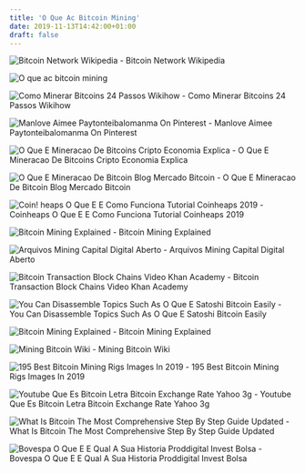 ```yaml
---
title: 'O Que Ac Bitcoin Mining'
date: 2019-11-13T14:42:00+01:00
draft: false
---
```


![Bitcoin Network Wikipedia - ](https://upload.wikimedia.org/wikipedia/commons/thumb/c/ce/Bitcoin_Transaction_Visual.svg/1200px-Bitcoin_Transaction_Visual.svg.png "Bitcoin Network Wikipedia | O que ac bitcoin mining") Bitcoin Network Wikipedia

![O que ac bitcoin mining](https://fm.cnbc.com/applications/cnbc.com/resources/img/editorial/2018/01/11/104941578-GettyImages-891393182.1910x1000.jpg "O que ac bitcoin mining") 

![Como Minerar Bitcoins 24 Passos Wikihow - ](https://www.wikihow.com/images/4/47/Mine-Bitcoins-Step-3-Version-2.jpg "Como Minerar Bitcoins 24 Passos Wikihow | O que ac bitcoin mining") Como Minerar Bitcoins 24 Passos Wikihow

![Manlove Aimee Paytonteibalomanma On Pinterest - ](https://i.pinimg.com/236x/87/80/39/878039c2a7c5fea02882c6e2b57a5008.jpg "Manlove Aimee Paytonteibalomanma On Pinterest | O que ac bitcoin mining") Manlove Aimee Paytonteibalomanma On Pinterest

![O Que E Mineracao De Bitcoins Cripto Economia Explica - ](https://panoramacrypto.com.br/wp-content/uploads/2019/05/bitcoin-miner-1110x540.jpg "O Que E Mineracao De Bitcoins Cripto Economia Explica | O que ac bitcoin mining") O Que E Mineracao De Bitcoins Cripto Economia Explica

![O Que E Mineracao De Bitcoin Blog Mercado Bitcoin - ](https://miro.medium.com/max/1838/1*3cCfPqZiCM8EKH_xvYxPFA.png "O Que E Mineracao De Bitcoin Blog Mercado Bitcoin | O que ac bitcoin mining") O Que E Mineracao De Bitcoin Blog Mercado Bitcoin

![Coin!   heaps O Que E E Como Funciona Tutorial Coinheaps 2019 - ](https://i.ytimg.com/vi/sHg-i2Vk-Tk/maxresdefault.jpg) Coinheaps O Que E E Como Funciona Tutorial Coinheaps 2019

![Bitcoin Mining Explained - ](https://www.investopedia.com/thmb/6itD5zruPhn1rQIcY-8-AY9dYrE=/680x0/filters:no_upscale():max_bytes(150000):strip_icc()/mining-5bfc33d8c9e77c00519c375d.jpg "Bitcoin Mining Explained | O que ac bitcoin mining") Bitcoin Mining Explained

![Arquivos Mining Capital Digital Aberto - ](https://www.capitaldigitalaberto.com.br/wp-content/uploads/2019/07/Post-para-linked.in_.png "Arquivos Mining Capital Digital Aberto | O que ac bitcoin mining") Arquivos Mining Capital Digital Aberto

![Bitcoin Transaction Block Chains Video Khan Academy - ](http://img.youtube.com/vi/QzDO44oZWtE/0.jpg "Bitcoi!   n Transaction Block Chains Video Khan Academy | O que ac bitcoin mining") Bitcoin Transaction Block Chains Video Khan Academy

![You Can Disassemble Topics Such As O Que E Satoshi Bitcoin Easily - ](https://i.pinimg.com/originals/ff/86/3b/ff863b6cc03ba985a484253214df3836.jpg "You Can Disassemble Topics Such As O Que E Satoshi Bitcoin Easily | O que ac bitcoin mining") You Can Disassemble Topics Such As O Que E Satoshi Bitcoin Easily

![Bitcoin Mining Explained - ](https://www.investopedia.com/thmb/Tm3r0q6DeLU2w69h0pr7MFSVmL0=/660x513/filters:no_upscale():max_bytes(150000):strip_icc()/BlockReward-5c0ad88946e0fb0001af7198.png "Bitcoin Mining Explained | O que ac bitcoin mining") Bitcoin Mining Explained

![Mining Bitcoin Wiki - ](https://en.bitcoin.it/w/images/en/f/f6/Quick-and-dirty-4x5970-cooling.jpg "Mining Bitcoin Wiki | O que!    ac bitcoin mining") Mining Bitcoin Wiki

![195 Best Bitcoin Mining Rigs Images In 2019 - ](https://i.pinimg.com/236x/0d/02/3d/0d023dd89223bf3f079672584af21197.jpg "195 Best Bitcoin Mining Rigs Images In 2019 | O que ac bitcoin mining") 195 Best Bitcoin Mining Rigs Images In 2019

![Youtube Que Es Bitcoin Letra Bitcoin Exchange Rate Yahoo 3g - ](https://i.ytimg.com/vi/hozpUwnCHMg/maxresdefault.jpg "Youtube Que Es Bitcoin Letra Bitcoin Exchange Rate Yahoo 3g | O que ac bitcoin mining") Youtube Que Es Bitcoin Letra Bitcoin Exchange Rate Yahoo 3g

![What Is Bitcoin The Most Comprehensive Step By Step Guide Updated - ](https://blockgeeks.com/wp-content/uploads/2016/12/whatisbitcoin.jpg "What Is Bitcoin The Most Comprehensive Step By Step Guide Updated | O que ac !   bitcoin mining") What Is Bitcoin The Most Comprehensive Step By Step Guide Updated

![Bovespa O Que E E Qual A Sua Historia Proddigital Invest Bolsa - ](https://i.pinimg.com/originals/d3/ac/49/d3ac49497d0a4c08213781ceeaac7b32.gif "Bovespa O Que E E Qual A Sua Historia Proddigital Invest Bolsa | O que ac bitcoin mining") Bovespa O Que E E Qual A Sua Historia Proddigital Invest Bolsa